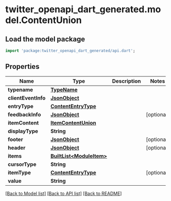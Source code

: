 # twitter_openapi_dart_generated.model.ContentUnion

## Load the model package
```dart
import 'package:twitter_openapi_dart_generated/api.dart';
```

## Properties
Name | Type | Description | Notes
------------ | ------------- | ------------- | -------------
**typename** | [**TypeName**](TypeName.md) |  | 
**clientEventInfo** | [**JsonObject**](.md) |  | 
**entryType** | [**ContentEntryType**](ContentEntryType.md) |  | 
**feedbackInfo** | [**JsonObject**](.md) |  | [optional] 
**itemContent** | [**ItemContentUnion**](ItemContentUnion.md) |  | 
**displayType** | **String** |  | 
**footer** | [**JsonObject**](.md) |  | [optional] 
**header** | [**JsonObject**](.md) |  | [optional] 
**items** | [**BuiltList&lt;ModuleItem&gt;**](ModuleItem.md) |  | 
**cursorType** | **String** |  | 
**itemType** | [**ContentEntryType**](ContentEntryType.md) |  | [optional] 
**value** | **String** |  | 

[[Back to Model list]](../README.md#documentation-for-models) [[Back to API list]](../README.md#documentation-for-api-endpoints) [[Back to README]](../README.md)


